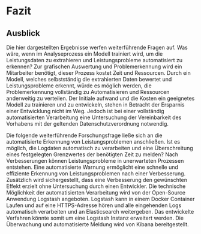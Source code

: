 # Fazit


<!--
Ein Kapitel, das die Arbeit durch Zusammenfassung der Lernpunkte und Skizzierung der zukünftigen Forschungsbereiche abschließt.


## Zusammenfassung der Arbeit


Das Ziel dieser Bachelorarbeit war es, Leistungsprobleme in Mobilen Anwendungen der Firma Brunata zu erkennen um sie beheben zu können. Dabei haben sich die Logdaten der Anwendungen und die benötigte Zeit von Prozessen und Anfragen in den Logdaten als grundlage zur Erkennung von Leistungsproblemen erwiesen. Es wurde erkannt das zur Extraktion aus den Logdaten ein

Das Ziel dieser Bachelorarbeit war es, bisher unerkannte Leistungsprobleme in den Mobilen Anwendungen der Firma Brunata zu erkennen um sie beheben zu können. Dabei hat sich die in den logs der Anwendung Dokumentierte benötigte Zeit von Prozessen und Anfragen als grundlage zur Erkennung von Leistungsproblemen herausgestellt. Aus der Untersuchung der Verfahren zur Analyse der Daten ergibt sich, dass die Extraktion benötigter Zeit von Prozessen und Anfragen aus den Logdaten durch Text Mining realisiert wird

Das Ziel dieser Bachelorarbeit war es, bisher unerkannte Leistungsprobleme in den Mobilen Anwendungen der Firma Brunata zu erkennen um sie beheben zu können. Zur Realisierung wurde die ausgangslage der Anwendungen untersucht, mögliche Verfahren zur Lösung der Problemstellung analysiert und ein Verfahren zur Erfüllung der Zielstellung Implementierung. 

Die Untersuchung zeigt, dass die von den Anwendungen Dokumentierte benötigte Zeit von Prozessen und Anfragen als Indikator für Leistungsprobleme dient. Die Extraktion benötigter Zeit von Prozessen und Anfragen aus den Logdaten wird durch einen Text Mining Prozess realisiert. Zur Implementierung des Prozesses wird Elasticsearch und Kibana verwendet. 

Zusammenfassend lässt sich festhalten, dass zur Implementierung des Text Mining Verfahrens im Analyseprozess Elasticsearch und Kibana den Vorschriften des Unternehmen, das Daten ausschließlich intern zu verarbeiten gerecht werden. Kibana Elasticsearch übernimmt die Vorverarbeitung und Extraktion der Leistungsdaten 

Die Untersuchung zeigt, dass die von den Anwendungen Dokumentierte benötigte Zeit von Prozessen und Anfragen als Indikator für Leistungsprobleme dient. Die Extraktion benötigter Zeit von Prozessen und Anfragen aus den Logdaten wird durch einen Text Mining Prozess realisiert. Zur Implementierung des Prozesses wird Elasticsearch und Kibana verwendet. 

Zusammenfassend lässt sich festhalten, dass die Implementierung eines Text Mining Prozesses mithilfe von Elasticsearch und Kibana die Leistungsdaten von Anwendungen in Grafischer Form darstellt und durch deren Auswertung Leistungsprobleme Identifiziert.
-->
<!--
Die Untersuchungen zeigen, dass es mit einem Text Mining Prozess zur Extraktion von Leistungsdaten und ihrer Grafischen Darstellung möglich ist, Leistungsprobleme zu erkennen. 

Aus den Untersuchungen schließt sich, dass zur Erkennung von Leistungsproblemen Text Mining zur Extraktion von Leistungsdaten aus den Logs und Grafisch Darstellung verwendet wird. 
das Leistungsdaten geloggt werden und zur Erkennung von Leistungsproblemen genutzt werden. Des weiteren ergaben die Untersuchungen das der Text Mining Prozess als Verfahren zur Leist genutzt wird. Zur Implementierung des Text Mining Prozesses wird Elasticsearch und Kibana verwendet. 

Aus den Untersuchungen schließt sich, dass die Extraktion benötigter Zeit von Prozessen und Anfragen aus den Logdaten mittels Text Mining eine sinnvolle Methode zur Ermittelung der Leistungsdaten darstellt. Zur Implementierung des Text Mining Prozesses wird Elasticsearch und Kibana verwendet. 

Durch diese Implementierung wurden Leistungsprobleme 
-->
## Ausblick

Die hier dargestellten Ergebnisse werfen weiterführende Fragen auf. Was wäre, wenn im Analyseprozess ein Modell trainiert wird, um die Leistungsdaten zu extrahieren und Leistungsprobleme automatisiert zu erkennen? Zur grafischen Auswertung und Problemerkennung wird ein Mitarbeiter benötigt, dieser Prozess kostet Zeit und Ressourcen. Durch ein Modell, welches selbstständig die extrahierten Daten bewertet und Leistungsprobleme erkennt, würde es möglich werden, die Problemerkennung vollständig zu Automatisieren und Ressourcen anderweitig zu verteilen. Der Initiale aufwand und die Kosten ein geeignetes Modell zu trainieren und zu entwickeln, stehen in Betracht der Ersparnis einer Entwicklung nicht im Weg. Jedoch ist bei einer vollständig automatisierten Verarbeitung eine Untersuchung der Vereinbarkeit des Vorhabens mit der geltenden Datenschutzverordnung notwendig. 

Die folgende weiterführende Forschungsfrage ließe sich an die automatisierte Erkennung von Leistungsproblemen anschließen. Ist es möglich, die Logdaten automatisch zu verarbeiten und eine Überschreitung eines festgelegten Grenzwertes der benötigten Zeit zu melden? Nach Verbesserungen können Leistungsprobleme in unerwarteten Prozessen entstehen. Eine automatisierte Warnung ermöglicht eine schnelle und effiziente Erkennung von Leistungsproblemen nach einer Verbesserung. Zusätzlich wird sichergestellt, dass eine Verbesserung den gewünschten Effekt erzielt ohne Untersuchung durch einen Entwickler. Die technische Möglichkeit der automatisierten Verarbeitung wird von der Open-Source Anwendung Logstash angeboten. Logstash kann in einem Docker Container Laufen und auf eine HTTPS-Adresse hören und alle eingehenden Logs automatisch verarbeiten und an Elasticsearch weitergeben. Das entwickelte Verfahren könnte somit um eine Logstash Instanz erweitert werden. Die Überwachung und automatisierte Meldung wird von Kibana bereitgestellt.
<!--Für die Beantwortung dieser Frage ist eine detailliertere Untersuchung der Anwendung erforderlich um ein passendes Verfahren zu ermitteln und zu entwerfen das zum gewünschten Ziel führt. 

Die hier dargestellten Ergebnisse führen zu der Frage was wäre, wenn die Leistungsdaten nicht durch Extraktion aus den logdaten, sondern mittels Schnittstellen aufgenommen und Verarbeitet werden? 
Die Daten werden nicht mehr einfach extrahiert und Grafisch aufbereitet sondern werden von einem Algorithmus bewertet. Die technischen Möglichkeiten, Daten aufgrund von ihren Eigenschaften zu bewerten, existieren bereits. Diese Technik wird Künstliche Inteligenz genannt und ist bereits im Intern

Für die Beantwortung, dieser Frage ist eine detailliertere Untersuchung erforderlich, die über einfache information's Extraktion und Darstellung hinausgeht. In einer solchen Studie könnte 
Durch die vorgestellten Ergebnisse lassen sich weiter Fragen aufwerfen: Was wäre wenn eine Auswertung nicht auf gemesGrafisch durch einen Entwickler, sondern automatisiert durch einen Algo
-->

